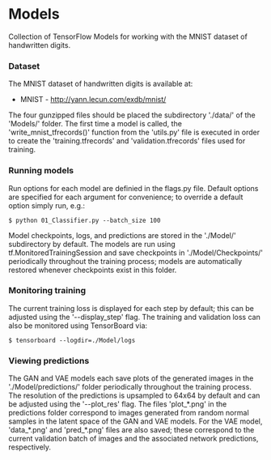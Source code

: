 # Models
Collection of TensorFlow Models for working with the MNIST dataset of handwritten digits.

### Dataset
The MNIST dataset of handwritten digits is available at:
* MNIST - http://yann.lecun.com/exdb/mnist/
    
The four gunzipped files should be placed the subdirectory './data/' of the 'Models/' folder.  The first time a model is called, the 'write_mnist_tfrecords()' function from the 'utils.py' file is executed in order to create the 'training.tfrecords' and 'validation.tfrecords' files used for training.  

### Running models
Run options for each model are definied in the flags.py file.  Default options are specified for each argument for convenience; to override a default option simply run, e.g.:
```
$ python 01_Classifier.py --batch_size 100
```

Model checkpoints, logs, and predictions are stored in the './Model/' subdirectory by default.  The models are run using tf.MonitoredTrainingSession and save checkpoints in './Model/Checkpoints/' periodically throughout the training process; models are automatically restored whenever checkpoints exist in this folder.

### Monitoring training
The current training loss is displayed for each step by default; this can be adjusted using the '--display_step' flag.  The training and validation loss can also be monitored using TensorBoard via:
```
$ tensorboard --logdir=./Model/logs
```

### Viewing predictions
The GAN and VAE models each save plots of the generated images in the './Model/predictions/' folder periodically throughout the training process.  The resolution of the predictions is upsampled to 64x64 by default and can be adjusted using the '--plot_res' flag.  The files 'plot_\*.png' in the predictions folder correspond to images generated from random normal samples in the latent space of the GAN and VAE models.  For the VAE model, 'data_\*.png' and 'pred_\*.png' files are also saved; these correspond to the current validation batch of images and the associated network predictions, respectively.